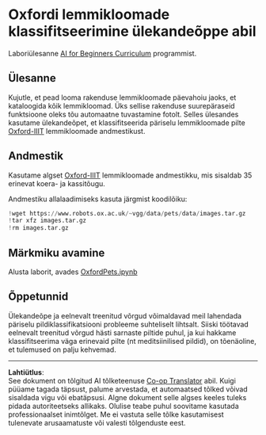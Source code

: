 <!--
CO_OP_TRANSLATOR_METADATA:
{
  "original_hash": "7765935c35fcee69b9fe2d0cfd6963e2",
  "translation_date": "2025-10-11T11:21:56+00:00",
  "source_file": "lessons/4-ComputerVision/08-TransferLearning/lab/README.md",
  "language_code": "et"
}
-->
# Oxfordi lemmikloomade klassifitseerimine ülekandeõppe abil

Laboriülesanne [AI for Beginners Curriculum](https://github.com/microsoft/ai-for-beginners) programmist.

## Ülesanne

Kujutle, et pead looma rakenduse lemmikloomade päevahoiu jaoks, et kataloogida kõik lemmikloomad. Üks sellise rakenduse suurepäraseid funktsioone oleks tõu automaatne tuvastamine fotolt. Selles ülesandes kasutame ülekandeõpet, et klassifitseerida päriselu lemmikloomade pilte [Oxford-IIIT](https://www.robots.ox.ac.uk/~vgg/data/pets/) lemmikloomade andmestikust.

## Andmestik

Kasutame algset [Oxford-IIIT](https://www.robots.ox.ac.uk/~vgg/data/pets/) lemmikloomade andmestikku, mis sisaldab 35 erinevat koera- ja kassitõugu.

Andmestiku allalaadimiseks kasuta järgmist koodilõiku:

```python
!wget https://www.robots.ox.ac.uk/~vgg/data/pets/data/images.tar.gz
!tar xfz images.tar.gz
!rm images.tar.gz
```

## Märkmiku avamine

Alusta laborit, avades [OxfordPets.ipynb](OxfordPets.ipynb)

## Õppetunnid

Ülekandeõpe ja eelnevalt treenitud võrgud võimaldavad meil lahendada päriselu pildiklassifikatsiooni probleeme suhteliselt lihtsalt. Siiski töötavad eelnevalt treenitud võrgud hästi sarnaste piltide puhul, ja kui hakkame klassifitseerima väga erinevaid pilte (nt meditsiinilised pildid), on tõenäoline, et tulemused on palju kehvemad.

---

**Lahtiütlus**:  
See dokument on tõlgitud AI tõlketeenuse [Co-op Translator](https://github.com/Azure/co-op-translator) abil. Kuigi püüame tagada täpsust, palume arvestada, et automaatsed tõlked võivad sisaldada vigu või ebatäpsusi. Algne dokument selle algses keeles tuleks pidada autoriteetseks allikaks. Olulise teabe puhul soovitame kasutada professionaalset inimtõlget. Me ei vastuta selle tõlke kasutamisest tulenevate arusaamatuste või valesti tõlgenduste eest.